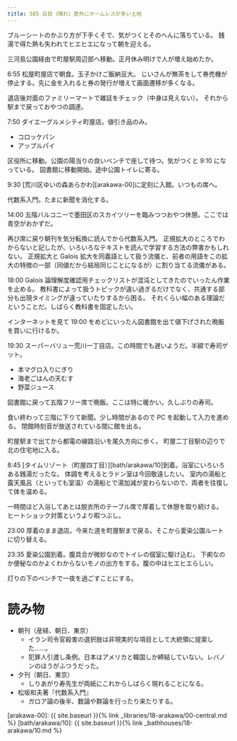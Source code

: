 ```yaml
---
title: 585 日目（晴れ）意外にホームレスが多い土地
---
```


ブルーシートのかぶり方が下手くそで、気がつくとそのへんに落ちている。
銭湯で得た熱も失われてヒエヒエになって朝を迎える。

三河島公園経由で町屋駅周辺部へ移動。正月休み明けで人が増え始めたか。

6:55 松屋町屋店で朝食。玉子かけご飯納豆大。
じいさんが無茶をして券売機が停止する。先に金を入れると券の発行が増えて画面遷移が多くなる。

退店後対面のファミリーマートで雑誌をチェック（中身は見えない）。
それから駅まで戻っておやつの調達。

7:50 ダイエーグルメシティ町屋店。値引き品のみ。
* コロッケパン
* アップルパイ

区役所に移動。公園の陽当りの良いベンチで座して待つ。気がつくと 9:10 になっている。
図書館に移動開始。途中公園トイレに寄る。

9:30 [荒川区ゆいの森あらかわ][arakawa-00]に定刻に入館。いつもの席へ。

代数系入門。たまに新聞を消化する。

14:00 五階バルコニーで墨田区のスカイツリーを臨みつつおやつ休憩。ここでは青空がおかずだ。

再び席に戻り朝刊を気分転換に読んでから代数系入門。
正規拡大のところでわからないと記したが、いろいろなテキストを読んで学習する方法の弊害かもしれない。
正規拡大と Galois 拡大を同義語として扱う流儀と、前者の用語をこの拡大の特徴の一部（同値だから結局同じことになるが）に割り当てる流儀がある。

18:00 Galois 論理解度確認用チェックリストが混沌としてきたのでいったん作業を止める。
教科書によって扱うトピックが違い過ぎるだけでなく、共通する部分も出現タイミングが違っていたりするから困る。
それくらい幅のある理論だということだ。しばらく教科書を固定したい。

インターネットを見て 19:00 をめどにいったん図書館を出て値下げされた晩飯を買いに行けるか。

19:30 スーパーバリュー荒川一丁目店。この時間でも遅いようだ。半額で寿司ゲット。
* 本マグロ入りにぎり
* 海老ごはんの天むす
* 野菜ジュース

図書館に戻って五階フリー席で晩飯。ここは特に暖かい。久しぶりの寿司。

食い終わって三階に下りて新聞。少し時間があるので PC を起動して入力を進める。
閉館時刻音が放送されている間に館を出る。

町屋駅まで出てから都電の線路沿いを尾久方向に歩く。
町屋二丁目駅の辺りで北の住宅地に入る。

8:45 [タイムリゾート（町屋四丁目）][bath/arakawa/10]到着。浴室にいろいろある銭湯だったな。
体調を考えるとラドン室は今回敬遠したい。
室内の湯船と露天風呂（といっても室温）の湯船とで湯加減が変わらないので、両者を往復して体を温める。

一時間ほど入浴してあとは脱衣所のテーブル席で厚着して休憩を取り続ける。
ヒートショック対策というより暇つぶし。

23:00 厚着のまま退店。今来た道を町屋駅まで戻る。そこから愛染公園ルートに切り替える。

23:35 愛染公園到着。腹具合が微妙なのでトイレの個室に駆け込む。
下痢なのか便秘なのかよくわからないモノの出方をする。腹の中はヒエヒエらしい。

灯りの下のベンチで一夜を過ごすことにする。

# 読み物

* 朝刊（産経、朝日、東京）
  * イラン司令官殺害の選択肢は非現実的な項目として大統領に提案した……。
  * 犯罪人引渡し条例。日本はアメリカと韓国しか締結していない。レバノンのほうがふつうだった。
* 夕刊（朝日、東京）
  * しりあがり寿先生が両紙にこれからしばらく現れることになる。
* 松坂和夫著『代数系入門』
  * ガロア論の後半、数論や群論を行ったり来たりする。

[arakawa-00]: {{ site.baseurl }}{% link _libraries/18-arakawa/00-central.md %}
[bath/arakawa/10]: {{ site.baseurl }}{% link _bathhouses/18-arakawa/10.md %}
